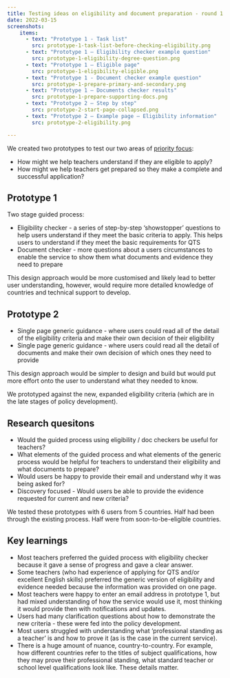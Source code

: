 ```yaml
---
title: Testing ideas on eligibility and document preparation - round 1
date: 2022-03-15
screenshots:
    items:
      - text: "Prototype 1 - Task list"
        src: prototype-1-task-list-before-checking-eligibility.png
      - text: "Prototype 1 – Eligibility checker example question"
        src: prototype-1-eligibility-degree-question.png
      - text: "Prototype 1 – Eligible page"
        src: prototype-1-eligibility-eligible.png
      - text: "Prototype 1 - Document checker example question"
        src: prototype-1-prepare-primary-and-secondary.png
      - text: "Prototype 1 – Documents checker results"
        src: prototype-1-prepare-supporting-docs.png
      - text: "Prototype 2 – Step by step"
        src: prototype-2-start-page-collapsed.png
      - text: "Prototype 2 – Example page – Eligibility information"
        src: prototype-2-eligibility.png

---
```


We created two prototypes to test our two areas of [priority focus](/professional-recognition/defining-first-priorities):
- How might we help teachers understand if they are eligible to apply?
- How might we help teachers get prepared so they make a complete and successful application?

## Prototype 1 ##

Two stage guided process:

- Eligibility checker - a series of step-by-step ‘showstopper’ questions to help users understand if they meet the basic criteria to apply. This helps users to understand if they meet the basic requirements for QTS
- Document checker - more questions about a users circumstances to enable the service to show them what documents and evidence they need to prepare 

This design approach would be more customised and likely lead to better user understanding, however, would require more detailed knowledge of countries and technical support to develop.

 ## Prototype 2 ##

- Single page generic guidance - where users could read all of the detail of the eligibility criteria and make their own decision of their eligibility
- Single page generic guidance - where users could read all the detail of documents and make their own decision of which ones they need to provide

This design approach would be simpler to design and build but would put more effort onto the user to understand what they needed to know.

We prototyped against the new, expanded eligibility criteria (which are in the late stages of policy development). 

## Research quesitons ##

- Would the guided process using eligibility / doc checkers be useful for teachers? 
- What elements of the guided process and what elements of the generic process would be helpful for teachers to understand their eligibility and what documents to prepare?
- Would users be happy to provide their email and understand why it was being asked for?
- Discovery focused - Would users be able to provide the evidence requested for current and new criteria? 

We tested these prototypes with 6 users from 5 countries. Half had been through the existing process. Half were from soon-to-be-eligible countries.

## Key learnings ##

- Most teachers preferred the guided process with eligibility checker because it gave a sense of progress and gave a clear answer.
- Some teachers (who had experience of applying for QTS and/or excellent English skills) preferred the generic version of eligibility and evidence needed because the information was provided on one page.
- Most teachers were happy to enter an email address in prototype 1, but had mixed understanding of how the service would use it, most thinking it would provide then with notifications and updates.
- Users had many clarification questions about how to demonstrate the new criteria - these were fed into the policy development. 
- Most users struggled with understanding what ‘professional standing as a teacher’ is and how to prove it (as is the case in the current service).
- There is a huge amount of nuance, country-to-country. For example, how different countries refer to the titles of subject qualifications, how they may prove their professional standing, what standard teacher or school level qualifications look like. These details matter. 
